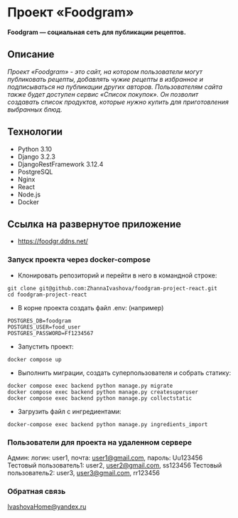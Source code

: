 # Проект «Foodgram»
**Foodgram — социальная сеть для публикации рецептов.**
## Описание
*Проект «Foodgram» - это сайт, на котором пользователи могут публиковать рецепты, добавлять чужие рецепты в избранное и подписываться на публикации других авторов. Пользователям сайта также будет доступен сервис «Список покупок». Он позволит создавать список продуктов, которые нужно купить для приготовления выбранных блюд.*
## Технологии
- Python 3.10
- Django 3.2.3
- DjangoRestFramework 3.12.4
- PostgreSQL
- Nginx
- React
- Node.js
- Docker
## Ссылка на развернутое приложение
- https://foodgr.ddns.net/
### Запуск проекта через docker-compose
- Клонировать репозиторий и перейти в него в командной строке:
```
git clone git@github.com:ZhannaIvashova/foodgram-project-react.git
cd foodgram-project-react
```
- В корне проекта создать файл .env:
(например)
```
POSTGRES_DB=foodgram
POSTGRES_USER=food_user
POSTGRES_PASSWORD=Ff1234567
```
- Запустить проект:
```
docker compose up
``` 
- Выполнить миграции, создать суперпользователя и собрать статику:
```
docker compose exec backend python manage.py migrate
docker compose exec backend python manage.py createsuperuser
docker compose exec backend python manage.py collectstatic
```
- Загрузить файл с ингредиентами:
```
docker-compose exec backend python manage.py ingredients_import
```
### Пользователи для проекта на удаленном сервере
Админ: логин: user1, почта: user1@gmail.com, пароль: Uu123456
Тестовый пользователь1: user2, user2@gmail.com, ss123456
Тестовый пользователь2: user3, user3@gmail.com, rr123456

### Обратная связь
IvashovaHome@yandex.ru
